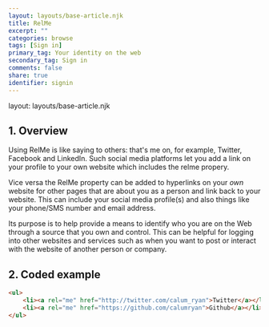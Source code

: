 ```yaml
---
layout: layouts/base-article.njk
title: RelMe
excerpt: ""
categories: browse
tags: [Sign in]
primary_tag: Your identity on the web
secondary_tag: Sign in
comments: false
share: true
identifier: signin
---
```

layout: layouts/base-article.njk
## 1. Overview
Using RelMe is like saying to others: that's me on, for example, Twitter, Facebook and LinkedIn. Such social media platforms let you add a link on your profile to your own website which includes the relme propery.

Vice versa the RelMe property can be added to hyperlinks on your <em>own</em> website for other pages that are about you as a person and link back to your website.  This can include your social media profile(s) and also things like your phone/SMS number and email address.

Its purpose is to help provide a means to identify who you are on the Web through a source that you own and control. This can be helpful for logging into other websites and services such as when you want to post or interact with the website of another person or company.

## 2. Coded example
```html
<ul>
    <li><a rel="me" href="http://twitter.com/calum_ryan">Twitter</a></li>
    <li><a rel="me" href="https://github.com/calumryan">Github</a></li>
</ul>
```
